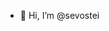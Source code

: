 - 👋 Hi, I’m @sevostei

<!---
sevostei/sevostei is a ✨ special ✨ repository because its `README.md` (this file) appears on your GitHub profile.
You can click the Preview link to take a look at your changes.
--->
